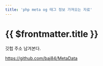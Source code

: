 ```yaml
---
title: 'php meta og 태그 정보 가져오는 자료'
---
```


# {{ $frontmatter.title }}



깃헙 주소 남겨본다.

https://github.com/baj84/MetaData